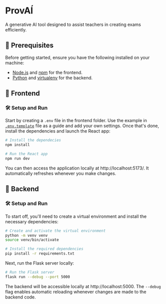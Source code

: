 # ProvAÍ

A generative AI tool designed to assist teachers in creating exams efficiently.

## 🚀 Prerequisites
Before getting started, ensure you have the following installed on your machine:

- [Node.js](https://nodejs.org/) and [npm](https://www.npmjs.com/) for the frontend.
- [Python](https://www.python.org/) and [virtualenv](https://pypi.org/project/virtualenv/) for the backend.

## 🎨 Frontend

### 🛠️ Setup and Run

Start by creating a ``.env`` file in the frontend folder. Use the example in [``.env.template``](./frontend/.env.template) file as a guide and add your own settings. Once that's done, install the dependencies and launch the React app:

```bash
# Install the dependecies
npm install

# Run the React app
npm run dev
```

You can then access the application locally at http://localhost:5173/. It automatically refreshes whenever you make changes.

## 🔧 Backend

### 🛠️ Setup and Run

To start off, you'll need to create a virtual environment and install the necessary dependencies:

```bash
# Create and activate the virtual environment
python -m venv venv
source venv/bin/activate

# Install the required dependencies
pip install -r requirements.txt
```

Next, run the Flask server locally:

```bash
# Run the Flask server
flask run --debug --port 5000
```

The backend will be accessible locally at http://localhost:5000. The ``--debug`` flag enables automatic reloading whenever changes are made to the backend code.